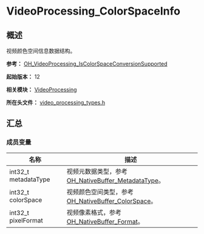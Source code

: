# VideoProcessing_ColorSpaceInfo
<!--Kit: Media Kit-->
<!--Subsystem: Multimedia-->
<!--Owner: @wang-haizhou6-->
<!--SE: @HmQQQ-->
<!--TSE: @xchaosioda-->

## 概述

视频颜色空间信息数据结构。

**参考：** [OH_VideoProcessing_IsColorSpaceConversionSupported](capi-video-processing-h.md#oh_videoprocessing_iscolorspaceconversionsupported)

**起始版本：** 12

**相关模块：** [VideoProcessing](capi-videoprocessing.md)

**所在头文件：** [video_processing_types.h](capi-video-processing-types-h.md)

## 汇总

### 成员变量

| 名称 | 描述 |
| -- | -- |
| int32_t metadataType | 视频元数据类型，参考[OH_NativeBuffer_MetadataType](../apis-arkgraphics2d/capi-buffer-common-h.md#oh_nativebuffer_metadatatype)。 |
| int32_t colorSpace | 视频颜色空间类型，参考[OH_NativeBuffer_ColorSpace](../apis-arkgraphics2d/capi-buffer-common-h.md#oh_nativebuffer_colorspace)。 |
| int32_t pixelFormat | 视频像素格式，参考[OH_NativeBuffer_Format](../apis-arkgraphics2d/capi-native-buffer-h.md#oh_nativebuffer_format)。 |


